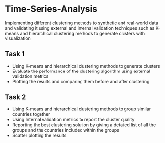 # Time-Series-Analysis
Implementing different clustering methods to synthetic and real-world data and validating it using external and internal validation techniques
such as K-means and hierarchical clustering methods to generate clusters with visualization

## Task 1
- Using K-means and hierarchical clustering methods to generate clusters
- Evaluate the performance of the clustering algorithm using external validation metrics
- Plotting the results and comparing them before and after clustering

## Task 2
- Using K-means and hierarchical clustering methods to group similar countries together
- Using Internal validation metrics to report the cluster quality
- Reporting the best clustering solution by giving a detailed list of all the groups and the countries included within the groups
- Scatter plotting the results
